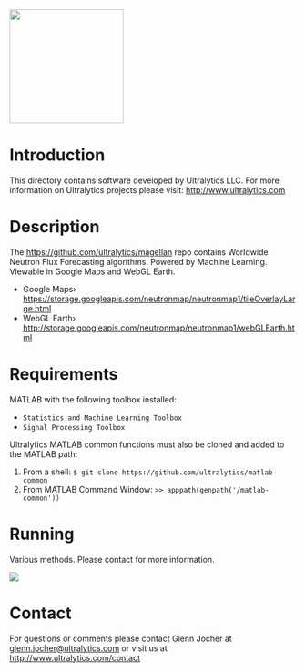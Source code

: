 <img src="https://storage.googleapis.com/ultralytics/UltralyticsLogoName1000×676.png" width="200">  

# Introduction

This directory contains software developed by Ultralytics LLC. For more information on Ultralytics projects please visit:
http://www.ultralytics.com  

# Description

The https://github.com/ultralytics/magellan repo contains Worldwide Neutron Flux Forecasting algorithms. Powered by Machine Learning. Viewable in Google Maps and WebGL Earth.

- Google Maps› https://storage.googleapis.com/neutronmap/neutronmap1/tileOverlayLarge.html
- WebGL Earth› http://storage.googleapis.com/neutronmap/neutronmap1/webGLEarth.html

# Requirements

MATLAB with the following toolbox installed:  

- ```Statistics and Machine Learning Toolbox```
- ```Signal Processing Toolbox```

Ultralytics MATLAB common functions must also be cloned and added to the MATLAB path:

1. From a shell: ```$ git clone https://github.com/ultralytics/matlab-common```
2. From MATLAB Command Window: ```>> apppath(genpath('/matlab-common'))```

# Running
Various methods. Please contact for more information.

<img src="https://github.com/ultralytics/magellan/blob/master/neutron_map.png"> 

# Contact

For questions or comments please contact Glenn Jocher at glenn.jocher@ultralytics.com or visit us at http://www.ultralytics.com/contact
